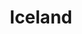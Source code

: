 ---
title: Iceland
crosslinks:
- autotldr
- europe
- france
- australia
- asatru
- youtubot
- visitingiceland
- place
- civ
- placestart
- u_imguralbumbot
- BirnaBrjansdottir
- SubAutoCorrectBot
- VisitingIceland
- Island
- bodyweightfitness
- IAmA
- ImGoingToHellForThis
- EarthPorn
- anti_gif_bot
---